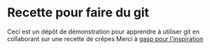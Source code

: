 # Recette pour faire du git
Ceci est un dépôt de démonstration pour apprendre à utiliser git en collaborant sur une recette de crêpes
Merci à [gasp pour l'inspiration](https://github.com/gasp/crepes)

